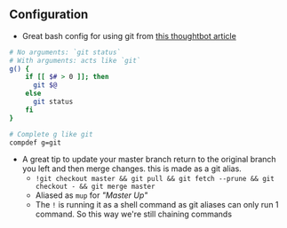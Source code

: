 

## Configuration

- Great bash config for using git from [this thoughtbot article](https://thoughtbot.com/upcase/videos/git-customizing)

```bash
# No arguments: `git status`
# With arguments: acts like `git`
g() {
	if [[ $# > 0 ]]; then
	  git $@
	else
	  git status
	fi
}

# Complete g like git
compdef g=git
```

- A great tip to update your master branch return to the original branch you left and then merge changes. this is made as a git alias.
  - `!git checkout master && git pull && git fetch --prune && git checkout - && git merge master`
  - Aliased as `mup` for _"Master Up"_
  - The `!` is running it as a shell command as git aliases can only run 1 command. So this way we're still chaining commands
